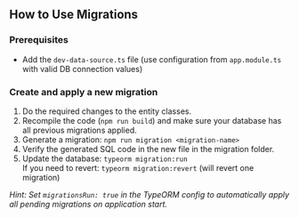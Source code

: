 ## How to Use Migrations

### Prerequisites

- Add the `dev-data-source.ts` file (use configuration from `app.module.ts` with valid DB connection values)

### Create and apply a new migration

1. Do the required changes to the entity classes.
2. Recompile the code (`npm run build`) and make sure your database has all previous migrations applied.
3. Generate a migration: `npm run migration <migration-name>`
4. Verify the generated SQL code in the new file in the migration folder.
5. Update the database: `typeorm migration:run` \
   If you need to revert: `typeorm migration:revert` (will revert one migration)

_Hint: Set `migrationsRun: true` in the TypeORM config to automatically apply all pending migrations on application start._
